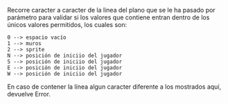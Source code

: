 Recorre caracter a caracter de la linea del plano que se le ha pasado por parámetro para validar si los valores que contiene entran dentro de los únicos valores permitidos, los cuales son:

	0 --> espacio vacío
	1 --> muros
	2 --> sprite
	N --> posición de iniciio del jugador
	S --> posición de iniciio del jugador
	E --> posición de iniciio del jugador
	W --> posición de iniciio del jugador

En caso de contener la línea algun caracter diferente a los mostrados aquí, devuelve Error.
